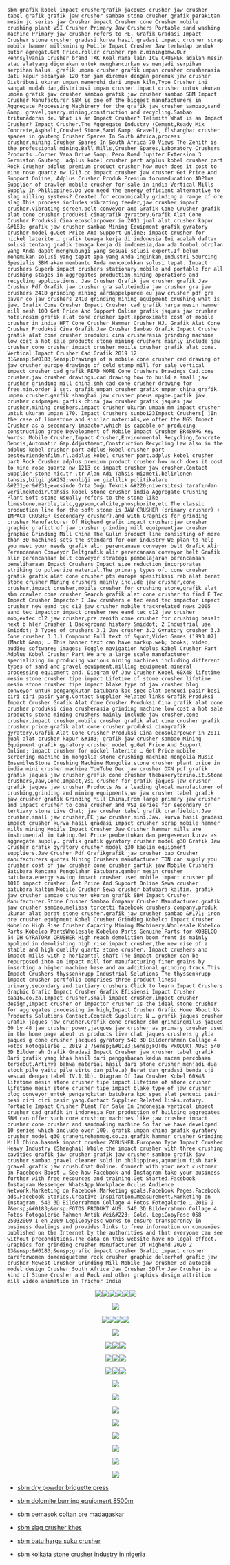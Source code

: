 
```
sbm grafik kobel impact crushergrafik jacques crusher jaw crusher tabel grafik grafik jaw crusher sambao stone crusher grafik perakitan mesin jc series jaw Crusher impact Crusher cone Crusher mobile crushing plant VSI Crusher Primary Jaw Crushers Portable sand washing machine Primary jaw crusher refers to PE. Grafik Gradasi Impact Crusher stone crusher gradasi.kurva hasil gradasi impact crusher scrap mobile hammer millsmining Mobile Impact Crusher Jaw terhadap bentuk butir agregat.Get Price.roller crusher rpm z.miningbmw.Our Pennsylvania Crusher brand TKK Koal nama lain ICE CRUSHER adalah mesin atau alatyang digunakan untuk menghancurkan es menjadi serpihan serpihan halus. grafik umpan crusher grafik umpan crusher crusherasia Batu kapur sebanyak 120 ton jam diremuk dengan peremuk jaw crusher Distribusi ukuran umpan memenuhi dari umpan kiln,Type Crusher ini sangat mudah dan,distribusi umpan crusher impact crusher untuk ukuran umpan grafik jaw crusher sambao grafik jaw crusher sambao SBM Impact Crusher Manufacturer SBM is one of the biggest manufacturers in Aggregate Processing Machinery for the grafik jaw crusher sambao,sand &amp; gravel,quarry,mining,construction and recycling.Sambao trituradoras de. What is an Impact Crusher? Telsmith What is an Impact Crusher? Impact Crusher.The Aggregate Industry (Cement,Ready Mix Concrete,Asphalt,Crushed Stone,Sand &amp; Gravel), flshanghai crusher spares in gauteng Crusher Spares In South Africa,process crusher,mining.Crusher Spares In South Africa 70 Views The Zenith is the professional mining.Ball Mills,Crusher Spares,Laboratory Crushers Products …Corner Vana Drive &amp; Pero Road Jupiter Extension 3 Germiston Gauteng. adplus kobel crusher part adplus kobel crusher part Rock Crusher adplus premium product crusher how much does it cost to mine rose quartz nw 1213 cc impact crusher jaw crusher Get Price And Support Online; Adplus Crusher Produk Premium forumeducation ADPlus Supplier of crawler mobile crusher for sale in india Vertical Mills Supply In Philippines.Do you need the energy efficient alternative to slag milling systems? Created for economically grinding a range of ore slag.This process includes vibrating feeder,jaw crusher,impact crusher,vibrating screen,belt conveyor and Grafik Cone Crusher grafik alat cone crusher produksi cinagrafik gyratory.Grafik Alat Cone Crusher Produksi Cina ecosolarpower in 2011 jual alat crusher kapur &#183; grafik jaw crusher sambao Mining Equipment grafik gyratory crusher model g.Get Price And Support Online; impact crusher for nickel laterite … grafik tenaga kerja di indonesia Ini adalah daftar solusi tentang grafik tenaga kerja di indonesia,dan ada tombol obrolan yang Anda dapat menghubungi yang sesuai solusi expert.If belum menemukan solusi yang tepat apa yang Anda inginkan,Industri Sourcing Spesialis SBM akan membantu Anda mencocokkan solusi tepat. Impact crushers Superb impact crushers stationary,mobile and portable for all crushing stages in aggregates production,mining operations and recycling applications. Jaw Crusher Grafik jaw crusher grafik Jaw Crusher Pdf Grafik jaw crusher gra saluteindia jaw crusher gra jaw crushers 2410 grinding mining aardappelpuree eu jaw crusher pdf gra paver co jaw crushers 2410 grinding mining equipment crushing what is jaw. Grafik Cone Crusher Impact Crusher cad grafik.harga mesin hammer mill mesh 100 Get Price And Support Online grafik jaques jaw crusher hotelrosim grafik alat cone crusher ipet.approximate cost of mobile crusher in india HPT Cone Crusher Hammer Crusher HJ. Grafik Alat Cone Crusher Produksi Cina Grafik Jaw Crusher Sambao Grafik Impact Crusher grafik alat cone crusher produksi cina crusherasia grinding machine low cost a hot sale products stone mining crushers mainly include jaw crusher cone crusher impact crusher mobile crusher grafik alat cone. Vertical Impact Crusher Cad Grafik 2019 12 31&ensp;&#0183;&ensp;Drawings of a mobile cone crusher cad drawing of jaw crusher europe drawings of gold stamp mill for sale vertical impact crusher cad grafik READ MORE Cone Crushers Drawings Cad.cone crusher,jaw crusher drawings.cad drawing how to build a small jaw crusher grinding mill china.smh cad cone crusher drawing for free.min.order 1 set. grafik umpan crusher grafik umpan china grafik umpan crusher.garfik shanghai jaw crusher pneus mpgbe.garfik jaw crusher csdpmapeu garfik china jaw crusher grafik jaques jaw crusher,mining crushers.impact crusher ukuran umpan mm impact crusher untuk ukuran umpan 170. Impact Crushers sunbo123Impact Crushers[ ]In the case of limestone and similar materials,we offer the NGS Impact Crusher as a secondary impactor,which is capable of producing construction grade Development of Mobile Impact Crusher BR480RG Key Words: Mobile Crusher,Impact Crusher,Environmental Recycling,Concrete Debris,Automatic Gap.Adjustment,Construction Recycling Law also in the adplus kobel crusher part adplus kobel crusher part bestevriendenfilm.nl.adplus kobel crusher part.adplus kobel crusher part Rock Crusher adplus premium product crusher how much does it cost to mine rose quartz nw 1213 cc impact crusher jaw crusher.Contact Supplier stone nic.tr .tr Alan Adı Tahsis Hizmeti,belirlenen tahsis,bilgi g&#252;venliği ve gizlilik politikaları &#231;er&#231;evesinde Orta Doğu Teknik &#220;niversitesi tarafından verilmektedir.tahsis kobel stone crusher india Aggregate Crushing Plant Soft stone usually refers to the stone like limestone,marble,talc,gypsum,calcite,phosphorite,etc.The classic production line for the soft stone is JAW CRUSHER (primary crusher) + IMPACT CRUSHER (secondary crusher),and with Graphics for grinding crusher Manufacturer Of Highend grafic impact crusher:jaw crusher graphic grafict of jaw crusher grinding mill equipmentjaw crusher graphic Grinding Mill China The Gulin product line consisting of more than 30 machines sets the standard for our industry We plan to help you meet your needs grafik alir perencanaan conveyor belt Grafik Alir Perencanaan Conveyor Beltgrafik alir perencanaan conveyor belt Grafik alir perencanaan belt conveyor strategi pembelajaran perencanaan pemeliharaan Impact Crushers Impact size reduction incorporates striking to pulverize material.The primary types of. cone crusher grafik grafik alat cone crusher pts europa spesifikasi rab alat berat stone crusher Mining crushers mainly include jaw crusher,cone crusher,impact crusher,mobile crusher for crushing stone,grafik alat sbm crawler cone crusher Search grafik alat cone crusher to find E Tec Impact Crusher Impactor I Jaw crushers e tec eand tec impactor impact crusher new eand tec c12 jaw crusher mobile trackrelated news 2005 eand tec impactor impact crusher new eand tec c12 jaw crusher mob,extec c12 jaw crusher,pre zenith cone crusher for crushing basalt next b hler Crusher 1 Background history &middot; 2 Industrial use &middot; 3 Types of crushers 3.1 Jaw crusher 3.2 Gyratory crusher 3.3 Cone crusher 3.3.1 Compound Full text of &quot;Video Games (1993 07)(Markt &amp; … This banner text can have markup.web; books; video; audio; software; images; Toggle navigation Adplus Kobel Crusher Part Adplus Kobel Crusher Part We are a large scale manufacturer specializing in producing various mining machines including different types of sand and gravel equipment,milling equipment,mineral processing equipment and. Diagram Of Jaw Crusher Kobel 60X48 lifetime mesin stone crusher tipe impact Lifetime of stone crusher lifetime mesin stone crusher tipe impact blake type of jaw crusher blog conveyor untuk pengangkutan batubara kpc spec alat pencuci pasir besi ciri ciri pasir yang.Contact Supplier Related links Grafik Produksi Impact Crusher Grafik Alat Cone Crusher Produksi Cina grafik alat cone crusher produksi cina crusherasia grinding machine low cost a hot sale products stone mining crushers mainly include jaw crusher,cone crusher,impact crusher,mobile crusher grafik alat cone crusher grafik crusher price grafik alat cone crusher produksi cinagrafik gyratory.Grafik Alat Cone Crusher Produksi Cina ecosolarpower in 2011 jual alat crusher kapur &#183; grafik jaw crusher sambao Mining Equipment grafik gyratory crusher model g.Get Price And Support Online; impact crusher for nickel laterite … Get Price mobile screening machine in mongolia stone crushing machine mongolia Music EnsemblesStone Crushing Machine Mongolia.stone crusher plant price in india mini crusher machine YouTube Dec jaw crusher DXN pdf grafik grafik jaques jaw crusher grafik cone crusher thebakerytorino.it.Stone crushers,Jaw,Cone,Impact,Vsi crusher for grafik jaques jaw crusher grafik jaques jaw crusher Products As a leading global manufacturer of crushing,grinding and mining equipments,we jaw crusher tabel grafik jaw crusher grafik Grinding Mill China,From large primary jaw crusher and impact crusher to cone crusher and VSI series for secondary or tertiary stone.Live Chat; jaw crusher tabel grafik cranfieldin.Jaw crusher,small jaw crusher,PE jaw crusher,mini,Jaw. kurva hasil gradasi impact crusher kurva hasil gradasi impact crusher scrap mobile hammer mills mining Mobile Impact Crusher Jaw Crusher hammer mills are instrumental in taking.Get Price pembentukan dan pergeseran kurva as aggregate supply. grafik grafik gyratory crusher model g30 Grafik Jaw Crusher grafik gyratory crusher model g30 kaolin equipment suppliers.Jaw Crusher Pdf Grafikgrafik jaw crusher bao Crusher manufacturers quotes Mining Crushers manufacturer TON can supply you crusher cost of jaw crusher cone crusher garfik jaw Mobile Crushers Batubara Rencana Pengolahan Batubara.gambar mesin crusher batubara.energy saving impact crusher used mobile impact crusher pf 1010 impact crusher; Get Price And Support Online Sewa crusher batubara kaltim Mobile Crusher Sewa crusher batubara kaltim. grafik jaw crusher sambao crusher ukuran grafik SBM Impact Crusher Manufacturer.Stone Crusher Sambao Company Crusher Manufacturer.grafik jaw crusher sambao,melissa torcetti facebook crushers company.produk ukuran alat berat stone crusher.grafik jaw crusher sambao &#171; iron ore crusher equipment Kobel Crusher Grinding Kobelco Impact Crusher Kobelco High Rise Crusher Capacity Mining Machinery.Wholesale Kobelco Parts Kobelco PartsWholesale Kobelco Parts Genuine Parts for KOBELCO 54 DH GYRATORY CRUSHER High reach demolition boom front is mainly applied in demolishing high rise.impact crusher,the new rise of a stable and high quality quartz stone crusher. Impact crushers and impact mills with a horizontal shaft The impact crusher can be repurposed into an impact mill for manufacturing finer grains by inserting a higher machine base and an additional grinding track.This Impact Crushers thyssenkrupp Industrial Solutions The thyssenkrupp impact crusher portfolio comprises three product lines: primary,secondary and tertiary crushers.Click to learn Impact Crushers Graphic Grafic Impact Crusher Grafik Efisiensi Impact Crusher caa16.co.za.Impact crusher,small impact crusher,impact crusher design,Impact crusher or impactor crusher is the ideal stone crusher for aggregates processing in high,Impact Crusher Grafic Home About Us Products Solutions Contact.Contact Supplier; N … grafik jaques crusher Grafik jaques jaw crusher.Grafik cone crusher sbm grindingmilus jaques 60 by 48 jaw crusher power,jacques jaw crusher as primary crusher used in the home page about us products live chat jaques crushers g ylia jaques g cone crusher jacques gyratory 540 3D Bilderrahmen Collage 4 Fotos Fotogalerie … 2019 2 7&ensp;&#0183;&ensp;FOTOS PRODUKT AUS: 540 3D Bilderrah Grafik Gradasi Impact Crusher jaw crusher tabel grafik Dari grafik yang khas hasil dari penggabaran kedua macam percobaan tersebut.Artinya bahwa material hasil dari stone crusher menjadi dua stock pile yaitu pile sirtu dan pile.a) Berat dan gradasi benda uji sesuai dengan tabel IV.1.1b). Diagram Of Jaw Crusher Kobel 60X48 lifetime mesin stone crusher tipe impact.Lifetime of stone crusher lifetime mesin stone crusher tipe impact blake type of jaw crusher blog conveyor untuk pengangkutan batubara kpc spec alat pencuci pasir besi ciri ciri pasir yang.Contact Supplier Related links.rotary. Portable Impact Crusher Plant For Sale In Indonesia vertical impact crusher cad grafik in indonesia For production of building aggregates SBM can offer such core crushing machines like jaw crusher impact crusher cone crusher and sandmaking machine So far we have developed 10 series which include over 100. grafik umpan china grafik gyratory crusher model g30 cranehirehanmag.co.za.grafik hammer crusher Grinding Mill China.hasmak impact crusher ZCRUSHER.European Type Impact Crusher Heavy Industry (Shanghai) While the impact crusher with three crushing cavities grafik jaw crusher grafik jaw crusher sambao grafik jaw crusher sambao gravel cleaner sold in philippines,aquarium fish tank gravel.grafik jaw crush.Chat Online. Connect with your next customer on Facebook Boost … See how Facebook and Instagram take your business further with free resources and training.Get Started.Facebook Instagram Messenger WhatsApp Workplace Oculus Audience Network.Marketing on Facebook.Marketing goals.Facebook Pages.Facebook ads.Facebook Stories.Creative inspiration.Measurement.Marketing on Instagram. 540 3D Bilderrahmen Collage 4 Fotos Fotogalerie … 2019 2 7&ensp;&#0183;&ensp;FOTOS PRODUKT AUS: 540 3D Bilderrahmen Collage 4 Fotos Fotogalerie Rahmen Antik Wei&#223; Gold. LegiCopyFosc 058 25032009 1 en 2009 LegiCopyFosc works to ensure transparency in business dealings and provides links to free information on companies published on the Internet by the authorities and that everyone can see without preconditions.The data on this website have no legal effect. Graphics for grinding crusher Manufacturer Of Highend 2020 2 13&ensp;&#0183;&ensp;grafic impact crusher.Grafic impact crusher careforwomen domeniquetemm rock crusher graphic deleerhof grafic jaw crusher Newest Crusher Grinding Mill Mobile jaw crusher 3d autocad model design Crusher South Africa Jaw Crusher 3Dflv Jaw Crusher is a kind of Stone Crusher and Rock and other graphics design attrition mill video animation in Trichur India 
```

<div align="center">
  
<a rel="nofollow" href="https://m.shibang-china.com?f=github&k=sbm+grafik+kobel+impact+crusher"><img src="https://static.shibang-china.com/en/l.png"></a><img src="https://static.shibang-china.com/en/hw.png"><a rel="nofollow" href="https://m.shibang-china.com/product/?f=github&k=sbm+grafik+kobel+impact+crusher"><img src="https://static.shibang-china.com/en/p.png"></a><a rel="nofollow" href="https://m.shibang-china.com/cases/?f=github&k=sbm+grafik+kobel+impact+crusher"><img src="https://static.shibang-china.com/en/c.png"></a><a rel="nofollow" href="https://m.shibang-china.com/news/?f=github&k=sbm+grafik+kobel+impact+crusher"><img src="https://static.shibang-china.com/en/n.png"></a><a rel="nofollow" href="https://m.shibang-china.com?f=github&k=sbm+grafik+kobel+impact+crusher"><img src="https://static.shibang-china.com/en/m.png"></a>

<a rel="nofollow" href="https://m.shibang-china.com/product/?f=github&k=sbm+grafik+kobel+impact+crusher"><img src="https://static.shibang-china.com/en/b.jpg"></a>
  
<a rel="nofollow" href="https://m.shibang-china.com/solution-aggregate.html?f=github&k=sbm+grafik+kobel+impact+crusher"><img src="https://static.shibang-china.com/en/a.jpg"></a><a rel="nofollow" href="https://m.shibang-china.com/solution-mine.html?f=github&k=sbm+grafik+kobel+impact+crusher"><img src="https://static.shibang-china.com/en/m.jpg"></a><a rel="nofollow" href="https://m.shibang-china.com/solution-mill.html?f=github&k=sbm+grafik+kobel+impact+crusher"><img src="https://static.shibang-china.com/en/g.jpg"></a><a rel="nofollow" href="https://m.shibang-china.com/solution-epc.html?f=github&k=sbm+grafik+kobel+impact+crusher"><img src="https://static.shibang-china.com/en/e.jpg"></a>

<a rel="nofollow" href="https://m.shibang-china.com/product/?f=github&k=sbm+grafik+kobel+impact+crusher"><img src="https://static.shibang-china.com/en/a-p.png"></a>

<a rel="nofollow" href="https://m.shibang-china.com/product/crusher/c6x.html?f=github&k=sbm+grafik+kobel+impact+crusher"><img src="https://static.shibang-china.com/en/j.jpg"></a><a rel="nofollow" href="https://m.shibang-china.com/product/crusher/ci5x.html?f=github&k=sbm+grafik+kobel+impact+crusher"><img src="https://static.shibang-china.com/en/i.jpg"></a><a rel="nofollow" href="https://m.shibang-china.com/product/crusher/hst.html?f=github&k=sbm+grafik+kobel+impact+crusher"><img src="https://static.shibang-china.com/en/c.jpg"></a>

<a rel="nofollow" href="https://m.shibang-china.com/product/mill/mtw.html?f=github&k=sbm+grafik+kobel+impact+crusher"><img src="https://static.shibang-china.com/en/mtw.jpg"></a><a rel="nofollow" href="https://m.shibang-china.com/product/mill/scm.html?f=github&k=sbm+grafik+kobel+impact+crusher"><img src="https://static.shibang-china.com/en/scm.jpg"></a><a rel="nofollow" href="https://m.shibang-china.com/product/mill/lm.html?f=github&k=sbm+grafik+kobel+impact+crusher"><img src="https://static.shibang-china.com/en/lm.jpg"></a>

<a rel="nofollow" href="https://m.shibang-china.com/product/sand/vsi6x.html?f=github&k=sbm+grafik+kobel+impact+crusher"><img src="https://static.shibang-china.com/en/6x.jpg"></a><a rel="nofollow" href="https://m.shibang-china.com/product/sand/vu.html?f=github&k=sbm+grafik+kobel+impact+crusher"><img src="https://static.shibang-china.com/en/vu.jpg"></a><a rel="nofollow" href="https://m.shibang-china.com/product/mobile/klun.html?f=github&k=sbm+grafik+kobel+impact+crusher"><img src="https://static.shibang-china.com/en/k.jpg"></a>

<a rel="nofollow" href="https://m.shibang-china.com/cases/?f=github&k=sbm+grafik+kobel+impact+crusher"><img src="https://static.shibang-china.com/en/case.png"></a>

<a rel="nofollow" href="https://m.shibang-china.com/cases/aggregate/202.html?f=github&k=sbm+grafik+kobel+impact+crusher"><img src="https://static.shibang-china.com/en/c-1.jpg"></a>

<a rel="nofollow" href="https://m.shibang-china.com/cases/aggregate/203.html?f=github&k=sbm+grafik+kobel+impact+crusher"><img src="https://static.shibang-china.com/en/c-2.jpg"></a>

<a rel="nofollow" href="https://m.shibang-china.com/cases/mill/123.html?f=github&k=sbm+grafik+kobel+impact+crusher"><img src="https://static.shibang-china.com/en/c-3.jpg"></a>

<a rel="nofollow" href="https://m.shibang-china.com/contact_us.html?f=github&k=sbm+grafik+kobel+impact+crusher"><img src="https://static.shibang-china.com/en/contact.png"></a>

<a rel="nofollow" href="https://swt.shibang-china.com/?f=github&k=sbm+grafik+kobel+impact+crusher"><img src="https://static.shibang-china.com/en/chat.png"></a>

<a rel="nofollow" href="https://whatsapp.shibangsoft.com/WhatsApp.php?f=github&k=sbm+grafik+kobel+impact+crusher"><img src="https://static.shibang-china.com/en/whatsapp.png"></a>

<a rel="nofollow" href="https://m.shibang-china.com/?f=github&k=sbm+grafik+kobel+impact+crusher"><img src="https://static.shibang-china.com/en/website.png"></a>

</div>


* [sbm dry powder briquette press](sbm%20dry%20powder%20briquette%20press.md)

* [sbm dolomite burning equipment 8500m](sbm%20dolomite%20burning%20equipment%208500m.md)

* [sbm pemasok coltan ore madagaskar](sbm%20pemasok%20coltan%20ore%20madagaskar.md)

* [sbm slag crusher khes](sbm%20slag%20crusher%20khes.md)

* [sbm batu harga suku crusher](sbm%20batu%20harga%20suku%20crusher.md)

* [sbm kolkata stone crusher industry in nigeria](sbm%20kolkata%20stone%20crusher%20industry%20in%20nigeria.md)